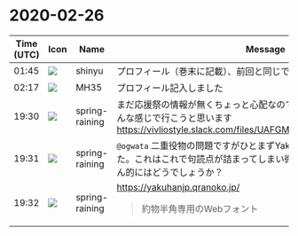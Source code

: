# 2020-02-26

|Time (UTC)|Icon|Name|Message|
|---|---|---|---|
|01:45|![](https://avatars.slack-edge.com/2018-04-27/354445776386_e258f5ed5ba887b08668_72.jpg)|shinyu|プロフィール（巻末に記載）、前回と同じですが、記入しました。|
|02:17|![](https://secure.gravatar.com/avatar/662ab9183267eb3d4baefb7cd9454419.jpg?s=72&d=https%3A%2F%2Fa.slack-edge.com%2Fdf10d%2Fimg%2Favatars%2Fava_0021-72.png)|MH35|プロフィール記入しました|
|19:30|![](https://secure.gravatar.com/avatar/1ac180f0868137292905c311b5fff781.jpg?s=72&d=https%3A%2F%2Fa.slack-edge.com%2Fdf10d%2Fimg%2Favatars%2Fava_0021-72.png)|spring-raining|まだ応援祭の情報が無くちょっと心配なのですが、まえがきあとがきはこんな感じで行こうと思います<br>https://vivliostyle.slack.com/files/UAFGMSJJK/FU5SVST5G/output.pdf|
|19:31|![](https://secure.gravatar.com/avatar/1ac180f0868137292905c311b5fff781.jpg?s=72&d=https%3A%2F%2Fa.slack-edge.com%2Fdf10d%2Fimg%2Favatars%2Fava_0021-72.png)|spring-raining|`@ogwata` 二重役物の問題ですがひとまずYakuHanを使って解決を試みました。これはこれで句読点が詰まってしまい微妙ではあるんですが、小形さん的にはどうでしょうか？|
|19:32|![](https://secure.gravatar.com/avatar/1ac180f0868137292905c311b5fff781.jpg?s=72&d=https%3A%2F%2Fa.slack-edge.com%2Fdf10d%2Fimg%2Favatars%2Fava_0021-72.png)|spring-raining|<https://yakuhanjp.qranoko.jp/><br><blockquote>約物半角専用のWebフォント</blockquote>|
